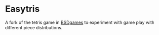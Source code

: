 Easytris
========

A fork of the tetris game in [BSDgames](https://github.com/vattam/BSDGames.git)
to experiment with game play with different piece distributions.


